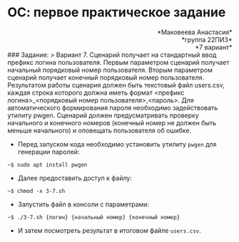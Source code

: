 # ОС: первое практическое задание
<div style="text-align: right"> *Маковеева Анастасия* </div>
<div style="text-align: right"> *группа 22ПИ3* </div>
<div style="text-align: right"> *7 вариант* </div>
### Задание:
> Вариант 7.	Сценарий получает на стандартный ввод префикс логина пользователя. Первым параметром сценарий получает начальный порядковый номер пользователя. Вторым параметром сценарий получает конечный порядковый номер пользователя. Результатом работы сценария должен быть текстовый файл users.csv, каждая строка которого должна иметь формат <префикс логина>_<порядковый номер пользователя>,<пароль>. Для автоматического формирования пароля необходимо задействовать утилиту pwgen. Сценарий должен предусматривать проверку начального и конечного номеров (конечный номер не должен быть меньше начального) и оповещать пользователя об ошибке.

* Перед запуском кода необходимо установить утилиту `pwgen` для генерации паролей:
```
~$ sudo apt install pwgen
```
* Далее предоставить доступ к файлу:
```
~$ chmod -x 3-7.sh
```
* Запустить файл в консоли с параметрами:
```
~$ ./3-7.sh {логин} {начальный номер} {конечный номер}
```
* И затем посмотреть результат в итоговом файле `users.csv`.
